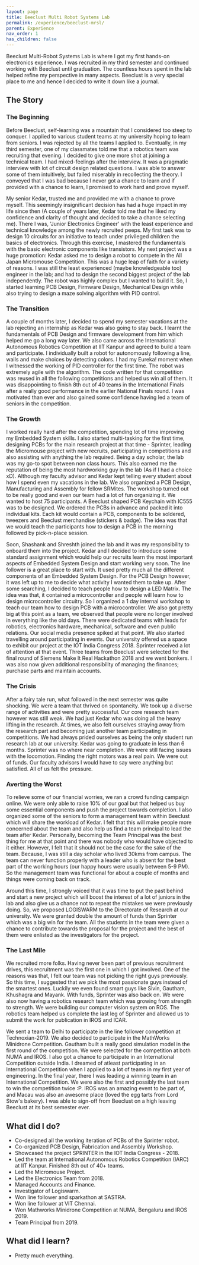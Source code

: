 ```yaml
---
layout: page
title: Beeclust Multi Robot Systems Lab
permalink: /experience/beeclust-mrsl/
parent: Experience
nav_order: 1
has_children: false
---
```


Beeclust Multi-Robot Systems Lab is where I got my first hands-on electronics experience. I was recruited in my third semester and continued working with Beeclust until graduation. The countless hours spent in the lab helped refine my perspective in many aspects. Beeclust is a very special place to me and hence I decided to write it down like a journal.

## The Story

### The Beginning

Before Beeclust, self-learning was a mountain that I considered too steep to conquer. I applied to various student teams at my university hoping to learn from seniors. I was rejected by all the teams I applied to. Eventually, in my third semester, one of my classmates told me that a robotics team was recruiting that evening. I decided to give one more shot at joining a technical team. I had mixed-feelings after the interview. It was a pragmatic interview with lot of circuit design related questions. I was able to answer some of them intuitively, but failed miserably in recollecting the theory. I conveyed that I was bad because I never got a chance to learn and if provided with a chance to learn, I promised to work hard and prove myself.

My senior Kedar, trusted me and provided me with a chance to prove myself. This seemingly insignificant decision has had a huge impact in my life since then (A couple of years later, Kedar told me that he liked my confidence and clarity of thought and decided to take a chance selecting me). There I was, 'Junior Electronics Engineer' with the least experience and technical knowledge among the newly recruited peeps. My first task was to design 10 circuits for an initiative to teach under privileged children the basics of electronics. Through this exercise, I mastered the fundamentals with the basic electronic components like transistors. My next project was a huge promotion: Kedar asked me to design a robot to compete in the All Japan Micromouse Competition. This was a huge leap of faith for a variety of reasons. I was still the least experienced (maybe knowledgeable too) engineer in the lab; and had to design the second biggest project of the lab independently. The robot was highly complex but I wanted to build it. So, I started learning PCB Design, Firmware Design, Mechanical Design while also trying to design a maze solving algorithm with PID control.

### The Transition

A couple of months later, I decided to spend my semester vacations at the lab rejecting an internship as Kedar was also going to stay back. I learnt the fundamentals of PCB Design and firmware development from him which helped me go a long way later. We also came across the International Autonomous Robotics Competition at IIT Kanpur and agreed to build a team and participate. I individually built a robot for autonomously following a line, walls and make choices by detecting colors. I had my Eureka! moment when I witnessed the working of PID controller for the first time. The robot was extremely agile with the algorithm. The code written for that competition was reused in all the following competitions and helped us win all of them. It was disappointing to finish 8th out of 40 teams in the International Finals after a really good performance in the earlier National Finals round. I was motivated than ever and also gained some confidence having led a team of seniors in the competition.

### The Growth

I worked really hard after the competition, spending lot of time improving my Embedded System skills. I also started multi-tasking for the first time, designing PCBs for the main research project at that time - Sprinter, leading the Micromouse project with new recruits, participating in competitions and also assisting with anything the lab required. Being a day scholar, the lab was my go-to spot between non class hours. This also earned me the reputation of being the most hardworking guy in the lab (As if I had a choice xD). Although my faculty advisor and Kedar kept telling every student about how I spend even my vacations in the lab. We also organized a PCB Design, Manufacturing and Assembly for fellow SRMites. The workshop turned out to be really good and even our team had a lot of fun organizing it. We wanted to host 75 participants. A Beeclust shaped PCB Keychain with IC555 was to be designed. We ordered the PCBs in advance and packed it into individual kits. Each kit would contain a PCB, components to be soldered, tweezers and Beeclust merchandise (stickers & badge). The idea was that we would teach the participants how to design a PCB in the morning followed by pick-n-place session.

Soon, Shashank and Shreshth joined the lab and it was my responsibility to onboard them into the project. Kedar and I decided to introduce some standard assignment which would help our recruits learn the most important aspects of Embedded System Design and start working very soon. The line follower is a great place to start with. It used pretty much all the different components of an Embedded System Design. For the PCB Design however, it was left up to me to decide what activity I wanted them to take up. After some searching, I decided to teach people how to design a LED Matrix. The idea was that, it contained a microcontroller and people will learn how to design microcontroller circuitry. So I organized a 1 day internal workshop to teach our team how to design PCB with a microcontroller. We also got pretty big at this point as a team, we observed that people were no longer involved in everything like the old days. There were dedicated teams with leads for robotics, electronics hardware, mechanical, software and even public relations. Our social media presence spiked at that point. We also started travelling around participating in events. Our university offered us a space to exhibit our project at the IOT India Congress 2018. Sprinter received a lot of attention at that event. Three teams from Beeclust were selected for the final round of Siemens Make It Real Hackathon 2018 and we went bonkers. I was also now given additional responsibility of managing the finances; purchase parts and maintain accounts.

### The Crisis

After a fairy tale run, what followed in the next semester was quite shocking. We were a team that thrived on spontaneity. We took up a diverse range of activities and were pretty successful. Our core research team however was still weak. We had just Kedar who was doing all the heavy lifting in the research. At times, we also felt ourselves straying away from the research part and becoming just another team participating in competitions. We had always prided ourselves as being the only student run research lab at our university. Kedar was going to graduate in less than 6 months. Sprinter was no where near completion. We were still facing issues with the locomotion. Finding the right motors was a real pain. We were out of funds. Our faculty advisors I would have to say were anything but satisfied. All of us felt the pressure.

### Averting the Worst

To relieve some of our financial worries, we ran a crowd funding campaign online. We were only able to raise 10% of our goal but that helped us buy some essential components and push the project towards completion. I also organized some of the seniors to form a management team within Beeclust which will share the workload of Kedar. I felt that this will make people more concerned about the team and also help us find a team principal to lead the team after Kedar. Personally, becoming the Team Principal was the best thing for me at that point and there was nobody who would have objected to it either. However, I felt that it should not be the case for the sake of the team. Because, I was still a day scholar who lived 30kms from campus. The team can never function properly with a leader who is absent for the best part of the working hours (our happy hours were usually between 5-9 PM). So the management team was functional for about a couple of months and things were coming back on track.

Around this time, I strongly voiced that it was time to put the past behind and start a new project which will boost the interest of a lot of juniors in the lab and also give us a chance not to repeat the mistakes we were previously doing. So, we proposed LOGISWARM to the Directorate of Research at our university. We were granted double the amount of funds than Sprinter which was a big win for the team. All the students in the team were given a chance to contribute towards the proposal for the project and the best of them were enlisted as the investigators for the project.

### The Last Mile

We recruited more folks. Having never been part of previous recruitment drives, this recruitment was the first one in which I got involved. One of the reasons was that, I felt our team was not picking the right guys previously. So this time, I suggested that we pick the most passionate guys instead of the smartest ones. Luckily we even found smart guys like Sivin, Gautham, Khushagra and Mayank. With funds, Sprinter was also back on. We were also now having a robotics research team which was growing from strength to strength. We were building our computer vision system on ROS. The robotics team helped us complete the last leg of Sprinter and allowed us to submit the work for publication in IROS and ICAR.

We sent a team to Delhi to participate in the line follower competition at Technoxian-2019. We also decided to participate in the MathWorks Minidrone Competition. Gautham built a really good simulation model in the first round of the competition. We were selected for the competition at both NUMA and IROS. I also got a chance to participate in an International Competition outside India. I dreamed of atleast participating in an International Competition when I applied to a lot of teams in my first year of engineering. In the final year, there I was leading a winning team in an International Competition. We were also the first and possibly the last team to win the competition twice :P. IROS was an amazing event to be part of, and Macau was also an awesome place (loved the egg tarts from Lord Stow's bakery). I was able to sign-off from Beeclust on a high leaving Beeclust at its best semester ever.

## What did I do?

- Co-designed all the working iteration of PCBs of the Sprinter robot.
- Co-organized PCB Design, Fabrication and Assembly Workshop.
- Showcased the project SPRINTER in the IOT India Congress - 2018.
- Led the team at International Autonomous Robotics Competition (IARC) at IIT Kanpur. Finished 8th out of 40+ teams.
- Led the Micromouse Project.
- Led the Electronics Team from 2018.
- Managed Accounts and Finance.
- Investigator of Logiswarm.
- Won line follower and sparkathon at SASTRA.
- Won line follower at VIT Chennai.
- Won Mathworks Minidrone Competition at NUMA, Bengaluru and IROS 2019.
- Team Principal from 2019.

## What did I learn?

- Pretty much everything.
  